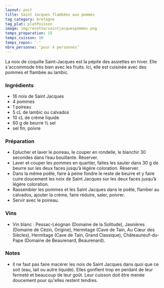 ```yaml
---
layout: post
title: Saint Jacques flambées aux pommes
tag_category: bretagne
tag_plat: platPoisson
image: img/recette/saintjacquespommes.png
temps_preparation: 15
temps_cuisson: 10
temps_repos: ‘-‘
nbre_personne: ‘pour 4 personnes’
---
```

La noix de coquille Saint-Jacques est la pépite des assiettes en hiver. Elle s'accommode très bien avec les fruits. Ici, elle est cuisinée avec des pommes et flambée au lambic.

### Ingrédients
* 16 noix de Saint Jacques
* 4 pommes
* 1 poireau
* 5 cL de lambic ou calvados
* 10 cL de crème liquide
* 60 g de beurre ½ sel
* sel fin, poivre

### Préparation
* Eplucher et laver le poireau, le couper en rondelle, le blanchir 30 secondes dans l’eau bouillante. Réserver.
* Laver et couper les pommes en quartier, faites les sauter dans 30 g de beurre sur les deux faces jusqu’à légère coloration. Réserver.
* Dans la même poêle, faire à peine fondre le reste de beurre et y faire cuire doucement les noix de Saint Jacques sur les deux faces jusqu’à légère coloration.
* Rassembler les pommes et les Saint Jacques dans le poêle, flamber au calvados, ajouter la crème, faire réduire, saler, poivrer.
* Servir avec le poireau.

### Vins
* Vin blanc : Pessac-Léognan (Domaine de la Solitude), Jasnières (Domaine de Cézin, Origine), Hermitage (Cave de Tain, Au Cœur des Siècles), Hermitage (Cave de Tain, Grand Classique), Châteauneuf-du-Pape (Domaine de Beaurenard, Beaurenard).

### Notes
* Il ne faut pas faire macérer les noix de Saint Jacques dans quoi que ce soit (eau, lait ou autre liquide). Elles gonflent trop en perdant de leur fermeté et beaucoup de leur goût. Leur cuisson doit être menée doucement pour qu'elles restent tendres.
